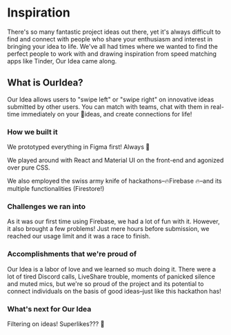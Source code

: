 # Inspiration

There's so many fantastic project ideas out there, yet it's always difficult to find and connect with people who share your enthusiasm and interest in bringing your idea to life. We've all had times where we wanted to find the perfect people to work with and drawing inspiration from speed matching apps like Tinder, Our Idea came along.

## What is OurIdea?

Our Idea allows users to "swipe left" or "swipe right" on innovative ideas submitted by other users. You can match with teams, chat with them in real-time immediately on your 💯ideas, and create connections for life!

### How we built it

We prototyped everything in Figma first! Always 🤠

We played around with React and Material UI on the front-end and agonized over pure CSS.

We also employed the swiss army knife of hackathons–🔥Firebase 🔥–and its multiple functionalities (Firestore!)

### Challenges we ran into

As it was our first time using Firebase, we had a lot of fun with it. However, it also brought a few problems! Just mere hours before submission, we reached our usage limit and it was a race to finish.

### Accomplishments that we're proud of

Our Idea is a labor of love and we learned so much doing it. There were a lot of tired Discord calls, LiveShare trouble, moments of panicked silence and muted mics, but we're so proud of the project and its potential to connect individuals on the basis of good ideas–just like this hackathon has!

### What's next for Our Idea
Filtering on ideas!
Superlikes??? 👀
